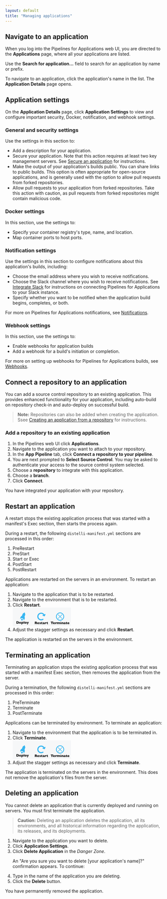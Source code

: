 ```yaml
---
layout: default
title: "Managing applications"
--- 
```


## Navigate to an application

When you log into the Pipelines for Applications web UI, you are directed to the **Applications** page, where all your applications are listed.

Use the <b>Search for application...</b> field to search for an application by name or prefix. 

To navigate to an application, click the application's name in the list. The **Application Details** page opens. 

## Application settings

On the **Application Details** page, click **Application Settings** to view and configure important security, Docker, notification, and webhook settings. 

### General and security settings

Use the settings in this section to:

* Add a description for your application.
* Secure your application. Note that this action requires at least two key management servers. See [Secure an application](./application-secure.html) for instructions. 
* Make the output of your application's builds public. You can share links to public builds. This option is often appropriate for open-source applications, and is generally used with the option to allow pull requests from forked repositories. 
* Allow pull requests to your application from forked repositories. Take this action with caution, as pull requests from forked repositories might contain malicious code.

### Docker settings

In this section, use the settings to:

* Specify your container registry's type, name, and location.
* Map container ports to host ports. 

### Notification settings

Use the settings in this section to configure notifications about this application's builds, including:

* Choose the email address where you wish to receive notifications. 
* Choose the Slack channel where you wish to receive notifications. See [Integrate Slack](./integrate-slack.html) for instructions on connecting Pipelines for Applications to your Slack instance. 
* Specify whether you want to be notified when the application build begins, completes, or both. 

For more on Pipelines for Applications notifications, see [Notifications](./notification.html).

### Webhook settings

In this section, use the settings to:

* Enable webhooks for application builds
* Add a webhook for a build's initiation or completion. 

For more on setting up webhooks for Pipelines for Applications builds, see [Webhooks](./webhooks). 

## Connect a repository to an application 

You can add a source control repository to an existing application. This provides enhanced functionality for your application, including auto-build on repository check-in and auto-deploy on successful build. 

> **Note:** Repositories can also be added when creating the application. Ssee [Creating an application from a repository](./application-create.html) for instructions.

### Add a repository to an existing application

<ol>
<li>In the Pipelines web UI click <b>Applications</b>.</li>
<li>Navigate to the application you want to attach to your repository.</li>
<li>In the <b>App Pipeline</b> tab, click <b>Connect a repository to your pipeline</b>.</li>
<li>You are next prompted to <b>Select Source Control</b>. You may be asked to authenticate your access to the source control system selected.</li>
<li>Choose a <b>repository</b> to integrate with this application.</li>
<li>Choose a <b>branch</b>.</li>
<li>Click <b>Connect</b>.</li>
</ol>

<p>You have integrated your application with your repository.</p>

## Restart an application

A restart stops the existing application process that was started with a manifest's Exec section, then starts the process again.

During a restart, the following `distelli-manifest.yml` sections are processed in this order:
<ol>
<li>PreRestart</li>
<li>PreStart</li>
<li>Start or Exec</li>
<li>PostStart</li>
<li>PostRestart</li>
</ol>

Applications are restarted on the servers in an environment. To restart an application:
<ol>
<li>Navigate to the application that is to be restarted.</li>
<li>Navigate to the environment that is to be restarted.</li>
<li>Click <b>Restart</b>.</li>

<img src="images/drt.png" alt="Restart">

<li>Adjust the stagger settings as necessary and click <b>Restart</b>.</li>
</ol>

The application is restarted on the servers in the environment.

## Terminating an application

Terminating an application stops the existing application process that was started with a manifest Exec section, then removes the application from the server.

During a termination, the following `distelli-manifest.yml` sections are processed in this order:
<ol>
<li>PreTerminate</li>
<li>Terminate</li>
<li>PostTerminate</li>
</ol>

Applications can be terminated by environment. To terminate an application:
<ol>
<li>Navigate to the environment that the application is to be terminated in.</li>
<li>Click <b>Terminate</b>.</li>

<img src="images/drt.png" alt="Terminate">

<li>Adjust the stagger settings as necessary and click <b>Terminate</b>.</li>
</ol>

The application is terminated on the servers in the environment. This does not remove the application's files from the server.

## Deleting an application

You cannot delete an application that is currently deployed and running on servers. You must first terminate the application. 

> **Caution:** Deleting an application deletes the application, all its environments, and all historical information regarding the application, its releases, and its deployments.

<ol>
<li>Navigate to the application you want to delete.</li>
<li>Click <b>Application Settings</b>.</li>
<li>Click <b>Delete Application</b> in the <i>Danger Zone</i>.</li>

An "Are you sure you want to delete [your application's name]?" confirmation appears. To continue:
<li>Type in the name of the application you are deleting.</li>
<li>Click the <b>Delete</b> button.</li>
</ol>

You have permanently removed the application.


